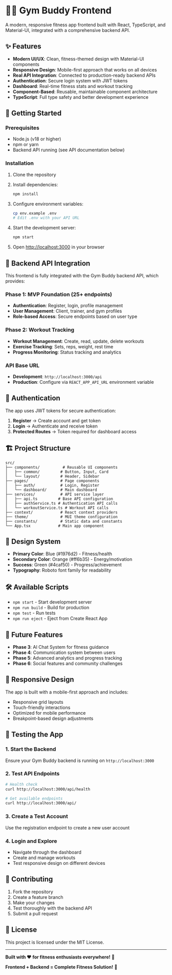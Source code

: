# 🏋️‍♂️ Gym Buddy Frontend

A modern, responsive fitness app frontend built with React, TypeScript, and Material-UI, integrated with a comprehensive backend API.

## ✨ Features

- **Modern UI/UX**: Clean, fitness-themed design with Material-UI components
- **Responsive Design**: Mobile-first approach that works on all devices
- **Real API Integration**: Connected to production-ready backend APIs
- **Authentication**: Secure login system with JWT tokens
- **Dashboard**: Real-time fitness stats and workout tracking
- **Component-Based**: Reusable, maintainable component architecture
- **TypeScript**: Full type safety and better development experience

## 🚀 Getting Started

### Prerequisites

- Node.js (v18 or higher)
- npm or yarn
- Backend API running (see API documentation below)

### Installation

1. Clone the repository
2. Install dependencies:
   ```bash
   npm install
   ```

3. Configure environment variables:
   ```bash
   cp env.example .env
   # Edit .env with your API URL
   ```

4. Start the development server:
   ```bash
   npm start
   ```

5. Open [http://localhost:3000](http://localhost:3000) in your browser

## 🔌 **Backend API Integration**

This frontend is fully integrated with the Gym Buddy backend API, which provides:

### **Phase 1: MVP Foundation (25+ endpoints)**
- **Authentication**: Register, login, profile management
- **User Management**: Client, trainer, and gym profiles
- **Role-based Access**: Secure endpoints based on user type

### **Phase 2: Workout Tracking**
- **Workout Management**: Create, read, update, delete workouts
- **Exercise Tracking**: Sets, reps, weight, rest time
- **Progress Monitoring**: Status tracking and analytics

### **API Base URL**
- **Development**: `http://localhost:3000/api`
- **Production**: Configure via `REACT_APP_API_URL` environment variable

## 🔐 **Authentication**

The app uses JWT tokens for secure authentication:
1. **Register** → Create account and get token
2. **Login** → Authenticate and receive token
3. **Protected Routes** → Token required for dashboard access

## 🏗️ **Project Structure**

```
src/
├── components/          # Reusable UI components
│   ├── common/         # Button, Input, Card
│   └── layout/         # Header, Sidebar
├── pages/              # Page components
│   ├── auth/           # Login, Register
│   └── dashboard/      # Main dashboard
├── services/           # API service layer
│   ├── api.ts         # Base API configuration
│   ├── authService.ts # Authentication API calls
│   └── workoutService.ts # Workout API calls
├── context/            # React context providers
├── theme/              # MUI theme configuration
├── constants/          # Static data and constants
└── App.tsx            # Main app component
```

## 🎨 **Design System**

- **Primary Color**: Blue (#1976d2) - Fitness/health
- **Secondary Color**: Orange (#ff6b35) - Energy/motivation
- **Success**: Green (#4caf50) - Progress/achievement
- **Typography**: Roboto font family for readability

## 🛠️ **Available Scripts**

- `npm start` - Start development server
- `npm run build` - Build for production
- `npm test` - Run tests
- `npm run eject` - Eject from Create React App

## 🔮 **Future Features**

- **Phase 3**: AI Chat System for fitness guidance
- **Phase 4**: Communication system between users
- **Phase 5**: Advanced analytics and progress tracking
- **Phase 6**: Social features and community challenges

## 📱 **Responsive Design**

The app is built with a mobile-first approach and includes:
- Responsive grid layouts
- Touch-friendly interactions
- Optimized for mobile performance
- Breakpoint-based design adjustments

## 🧪 **Testing the App**

### **1. Start the Backend**
Ensure your Gym Buddy backend is running on `http://localhost:3000`

### **2. Test API Endpoints**
```bash
# Health check
curl http://localhost:3000/api/health

# Get available endpoints
curl http://localhost:3000/api/
```

### **3. Create a Test Account**
Use the registration endpoint to create a new user account

### **4. Login and Explore**
- Navigate through the dashboard
- Create and manage workouts
- Test responsive design on different devices

## 🤝 **Contributing**

1. Fork the repository
2. Create a feature branch
3. Make your changes
4. Test thoroughly with the backend API
5. Submit a pull request

## 📄 **License**

This project is licensed under the MIT License.

---

**Built with ❤️ for fitness enthusiasts everywhere!** 💪

**Frontend + Backend = Complete Fitness Solution!** 🚀
